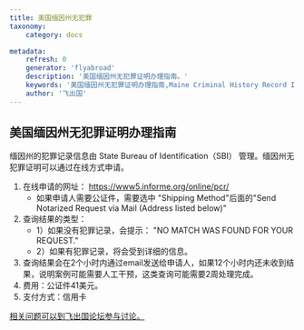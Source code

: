 ```yaml
---
title: 美国缅因州无犯罪
taxonomy:
    category: docs

metadata:
    refresh: 0
    generator: 'flyabroad'
    description: '美国缅因州无犯罪证明办理指南。'
    keywords: '美国缅因州无犯罪证明办理指南,Maine Criminal History Record Information (CHRI)'
    author: '飞出国'
---
```


## 美国缅因州无犯罪证明办理指南 

缅因州的犯罪记录信息由 State Bureau of Identification（SBI） 管理。缅因州无犯罪证明可以通过在线方式申请。


1. 在线申请的网址： https://www5.informe.org/online/pcr/
	- 如果申请人需要公证件，需要选中 "Shipping Method"后面的"Send Notarized Request via Mail (Address listed below)" 
2. 查询结果的类型：
	- 1）如果没有犯罪记录，会提示：  "NO MATCH WAS FOUND FOR YOUR REQUEST."
	- 2）如果有犯罪记录，将会受到详细的信息。
3. 查询结果会在2个小时内通过email发送给申请人，如果12个小时内还未收到结果，说明案例可能需要人工干预，这类查询可能需要2周处理完成。
4. 费用：公证件41美元。
5. 支付方式：信用卡

[相关问题可以到飞出国论坛参与讨论。](http://bbs.fcgvisa.com/t/17417?target=_blank)